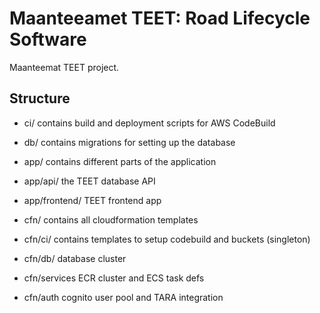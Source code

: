 # Maanteeamet TEET: Road Lifecycle Software

Maanteemat TEET project.

## Structure

* ci/  contains build and deployment scripts for AWS CodeBuild
* db/  contains migrations for setting up the database
* app/ contains different parts of the application
* app/api/ the TEET database API
* app/frontend/ TEET frontend app
* cfn/  contains all cloudformation templates
* cfn/ci/  contains templates to setup codebuild and buckets (singleton)
* cfn/db/  database cluster
* cfn/services  ECR cluster and ECS task defs

* cfn/auth  cognito user pool and TARA integration
